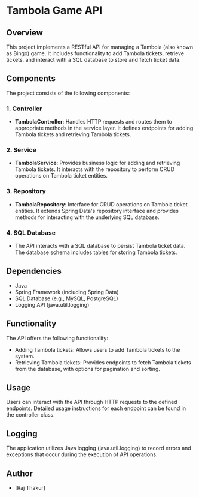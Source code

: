 # Tambola Game API

## Overview
This project implements a RESTful API for managing a Tambola (also known as Bingo) game. It includes functionality to add Tambola tickets, retrieve tickets, and interact with a SQL database to store and fetch ticket data.

## Components
The project consists of the following components:

### 1. Controller
- **TambolaController**: Handles HTTP requests and routes them to appropriate methods in the service layer. It defines endpoints for adding Tambola tickets and retrieving Tambola tickets.

### 2. Service
- **TambolaService**: Provides business logic for adding and retrieving Tambola tickets. It interacts with the repository to perform CRUD operations on Tambola ticket entities.

### 3. Repository
- **TambolaRepository**: Interface for CRUD operations on Tambola ticket entities. It extends Spring Data's repository interface and provides methods for interacting with the underlying SQL database.

### 4. SQL Database
- The API interacts with a SQL database to persist Tambola ticket data. The database schema includes tables for storing Tambola tickets.

## Dependencies
- Java
- Spring Framework (including Spring Data)
- SQL Database (e.g., MySQL, PostgreSQL)
- Logging API (java.util.logging)

## Functionality
The API offers the following functionality:

- Adding Tambola tickets: Allows users to add Tambola tickets to the system.
- Retrieving Tambola tickets: Provides endpoints to fetch Tambola tickets from the database, with options for pagination and sorting.

## Usage
Users can interact with the API through HTTP requests to the defined endpoints. Detailed usage instructions for each endpoint can be found in the controller class.

## Logging
The application utilizes Java logging (java.util.logging) to record errors and exceptions that occur during the execution of API operations.

## Author
- [Raj Thakur]

